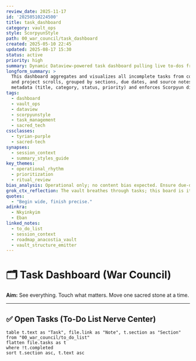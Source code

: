 ```yaml
---
review_date: 2025-11-17
id: '20250510224500'
title: task_dashboard
category: vault_ops
style: ScorpyunStyle
path: 00_war_council/task_dashboard
created: 2025-05-10 22:45
updated: 2025-08-17 15:30
status: active
priority: high
summary: Dynamic Dataview-powered task dashboard pulling live to-dos from the Anacostia Vault.
longform_summary: >
  This dashboard aggregates and visualizes all incomplete tasks from core war-council lists
  and project scrolls, grouped by sections, due dates, and source notes. It respects YAML
  metadata (title, category, status, priority) and enforces Scorpyun discipline for sacred-tech ops.
tags:
  - dashboard
  - vault_ops
  - dataview
  - scorpyunstyle
  - task_management
  - sacred_tech
cssclasses:
  - tyrian-purple
  - sacred-tech
synapses:
  - session_context
  - summary_styles_guide
key_themes:
  - operational_rhythm
  - prioritization
  - ritual_review
bias_analysis: Operational only; no content bias expected. Ensure due-date logic doesn’t over-police creative notes.
grok_ctx_reflection: The vault breathes through tasks; this board is its pulse. Begin wide, then act precise.
quotes:
  - "Begin wide, finish precise."
adinkra:
  - Nkyinkyim
  - Eban
linked_notes:
  - to_do_list
  - session_context
  - roadmap_anacostia_vault
  - vault_structure_emitter
---
```


# 🗂️ Task Dashboard (War Council)

**Aim:** See everything. Touch what matters. Move one sacred stone at a time.

---

## ✅ Open Tasks (To-Do List Nerve Center)

```dataview
table t.text as "Task", file.link as "Note", t.section as "Section"
from "00_war_council/to_do_list"
flatten file.tasks as t
where !t.completed
sort t.section asc, t.text asc

